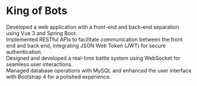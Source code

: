 # King of Bots

Developed a web application with a front-end and back-end separation using Vue 3 and Spring Boot.  
Implemented RESTful APIs to facilitate communication between the front end and back end, integrating JSON Web Token (JWT) for secure authentication.  
Designed and developed a real-time battle system using WebSocket for seamless user interactions.  
Managed database operations with MySQL and enhanced the user interface with Bootstrap 4 for a polished experience.  
